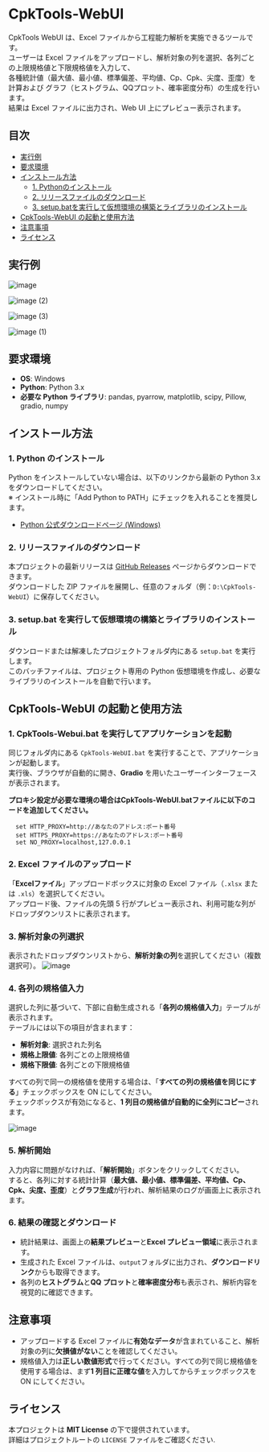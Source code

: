 # CpkTools-WebUI

CpkTools WebUI は、Excel ファイルから工程能力解析を実施できるツールです。  
ユーザーは Excel ファイルをアップロードし、解析対象の列を選択、各列ごとの上限規格値と下限規格値を入力して、  
各種統計値（最大値、最小値、標準偏差、平均値、Cp、Cpk、尖度、歪度）を計算および
グラフ（ヒストグラム、QQプロット、確率密度分布）の生成を行います。  
結果は Excel ファイルに出力され、Web UI 上にプレビュー表示されます。

## 目次
- [実行例](#実行例)
- [要求環境](#要求環境)
- [インストール方法](#インストール方法)
  - [1. Pythonのインストール](#1-pythonのインストール)
  - [2. リリースファイルのダウンロード](#2-リリースファイルのダウンロード)
  - [3. setup.batを実行して仮想環境の構築とライブラリのインストール](#3-setupbatを実行して仮想環境の構築とライブラリのインストール)
- [CpkTools-WebUI の起動と使用方法](#cpktools-webui-の起動と使用方法)
- [注意事項](#注意事項)
- [ライセンス](#ライセンス)


## 実行例
![image](https://github.com/user-attachments/assets/cb18c623-0eba-4da9-872f-88a65000e740)

![image (2)](https://github.com/user-attachments/assets/e69b42d6-0e36-4831-a9ea-69fc489d0f78)

![image (3)](https://github.com/user-attachments/assets/ce5abb5c-5743-4aa2-811a-1961fbf9d42c)

![image (1)](https://github.com/user-attachments/assets/2964abc7-7be4-4afe-9249-e32083340aff)



## 要求環境

- **OS**: Windows  
- **Python**: Python 3.x  
- **必要な Python ライブラリ**: pandas, pyarrow, matplotlib, scipy, Pillow, gradio, numpy

## インストール方法

### 1. Python のインストール

Python をインストールしていない場合は、以下のリンクから最新の Python 3.x をダウンロードしてください。  
※ インストール時に「Add Python to PATH」にチェックを入れることを推奨します。

- [Python 公式ダウンロードページ (Windows)](https://www.python.org/downloads/windows/)

### 2. リリースファイルのダウンロード

本プロジェクトの最新リリースは [GitHub Releases](https://github.com/kotaooka/CpkTools-WebUI/releases) ページからダウンロードできます。  
ダウンロードした ZIP ファイルを展開し、任意のフォルダ（例：`D:\CpkTools-WebUI`）に保存してください。

### 3. setup.bat を実行して仮想環境の構築とライブラリのインストール

ダウンロードまたは解凍したプロジェクトフォルダ内にある `setup.bat` を実行します。  
このバッチファイルは、プロジェクト専用の Python 仮想環境を作成し、必要なライブラリのインストールを自動で行います。

## CpkTools-WebUI の起動と使用方法

### 1. CpkTools-Webui.bat を実行してアプリケーションを起動

同じフォルダ内にある `CpkTools-WebUI.bat` を実行することで、アプリケーションが起動します。  
実行後、ブラウザが自動的に開き、**Gradio** を用いたユーザーインターフェースが表示されます。

**プロキシ設定が必要な環境の場合はCpkTools-WebUI.batファイルに以下のコードを追加してください。**
```
  set HTTP_PROXY=http://あなたのアドレス:ポート番号
  set HTTPS_PROXY=https://あなたのアドレス:ポート番号
  set NO_PROXY=localhost,127.0.0.1
```

### 2. Excel ファイルのアップロード

「**Excelファイル**」アップロードボックスに対象の Excel ファイル（`.xlsx` または `.xls`）を選択してください。  
アップロード後、ファイルの先頭 5 行がプレビュー表示され、利用可能な列がドロップダウンリストに表示されます。

### 3. 解析対象の列選択

表示されたドロップダウンリストから、**解析対象の列**を選択してください（複数選択可）。
![image](https://github.com/user-attachments/assets/114ba46f-20b5-48e4-b101-94b28200d118)


### 4. 各列の規格値入力

選択した列に基づいて、下部に自動生成される「**各列の規格値入力**」テーブルが表示されます。  
テーブルには以下の項目が含まれます：

- **解析対象**: 選択された列名  
- **規格上限値**: 各列ごとの上限規格値  
- **規格下限値**: 各列ごとの下限規格値

すべての列で同一の規格値を使用する場合は、「**すべての列の規格値を同じにする**」チェックボックスを ON にしてください。  
チェックボックスが有効になると、**1 列目の規格値が自動的に全列にコピー**されます。

![image](https://github.com/user-attachments/assets/cbfdd102-3840-4a97-aea2-0e2b37fe10f5)


### 5. 解析開始

入力内容に問題がなければ、「**解析開始**」ボタンをクリックしてください。  
すると、各列に対する統計計算（**最大値、最小値、標準偏差、平均値、Cp、Cpk、尖度、歪度**）と**グラフ生成**が行われ、解析結果のログが画面上に表示されます。

### 6. 結果の確認とダウンロード

- 統計結果は、画面上の**結果プレビュー**と**Excel プレビュー領域**に表示されます。  
- 生成された Excel ファイルは、`output`フォルダに出力され、**ダウンロードリンク**からも取得できます。  
- 各列の**ヒストグラム**と**QQ プロット**と**確率密度分布**も表示され、解析内容を視覚的に確認できます。

## 注意事項

- アップロードする Excel ファイルに**有効なデータ**が含まれていること、解析対象の列に**欠損値がない**ことを確認してください。
- 規格値入力は**正しい数値形式**で行ってください。すべての列で同じ規格値を使用する場合は、まず**1 列目に正確な値**を入力してからチェックボックスを ON にしてください。

## ライセンス

本プロジェクトは **MIT License** の下で提供されています。  
詳細はプロジェクトルートの `LICENSE` ファイルをご確認ください.

